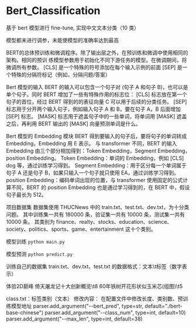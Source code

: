 # Bert_Classification
基于 bert 模型进行 fine-tune, 实现中文文本分类（10 类）

模型都未进行调参，未能使模型的准确率达到最高


BERT的总体预训练和微调程序。除了输出层之外，在预训练和微调中使用相同的架构。相同的预训
练模型参数用于初始化不同下游任务的模型。在微调期间，将微调所有参数。
[CLS] 是一个特殊的符号添加在每个输入示例的前面
[SEP] 是一个特殊的分隔符标记（例如，分隔问题/答案）


Bert 模型的输入
BERT 的输入可以包含一个句子对 (句子 A 和句子 B)，也可以是单个句子。同时 BERT 增加了一些有特殊作用的标志位：
[CLS] 标志放在第一个句子的首位，经过 BERT 得到的的表征向量 C 可以用于后续的分类任务。
[SEP] 标志用于分开两个输入句子，例如输入句子 A 和 B，要在句子 A，B 后面增加 [SEP] 标志。
[MASK] 标志用于遮盖句子中的一些单词，将单词用 [MASK] 遮盖之后，再利用 BERT 输出的 [MASK] 向量预测单词是什么。


Bert 模型的 Embedding 模块
BERT 得到要输入的句子后，要将句子的单词转成 Embedding，Embedding 用 E 表示。
与 transformer 不同，BERT 的输入 Embedding 由三个部分相加得到：Token Embedding，Segment Embedding，position Embedding。
Token Embedding：单词的 Embedding，例如 [CLS] dog 等，通过训练学习得到。
Segment Embedding：用于区分每一个单词属于句子 A 还是句子 B，如果只输入一个句子就只使用 EA，通过训练学习得到。
position Embedding：编码单词出现的位置，与 transformer 使用固定的公式计算不同，BERT 的 position Embedding 也是通过学习得到的，在 BERT 中，假设句子最长为 512。




项目数据集
数据集使用 THUCNews 中的 train.txt、test.txt、dev.txt，为十分类问题。
其中训练集一共有 180000 条，验证集一共有 10000 条，测试集一共有 10000 条。
其类别为 finance、realty、stocks、education、science、society、politics、sports、game、entertainment 这十个类别。

模型训练
`python main.py`

模型预测
`python predict.py`



训练自己的数据集
train.txt、dev.txt、test.txt 的数据格式：文本\t标签（数字表示）

体验2D巅峰 倚天屠龙记十大创新概览\t8
60年铁树开花形状似玉米芯(组图)\t5

class.txt：标签类别（文本）
修改内容：
在配置文件中修改长度、类别数、预训练模型地址
parser.add_argument("--bert_pred", type=str, default="./bert-base-chinese")
parser.add_argument("--class_num", type=int, default=10)
parser.add_argument("--max_len", type=int, default=38)


